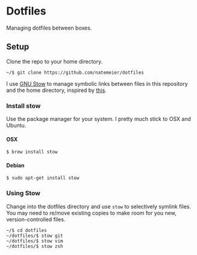 # Dotfiles

Managing dotfiles between boxes.

## Setup

Clone the repo to your home directory.

```
~/$ git clone https://github.com/natemeier/dotfiles
```

I use [GNU Stow](https://www.gnu.org/software/stow/) to manage symbolic links between files in this repository and the home directory, inspired by [this](http://brandon.invergo.net/news/2012-05-26-using-gnu-stow-to-manage-your-dotfiles.html). 

### Install stow

Use the package manager for your system. I pretty much stick to OSX and Ubuntu.

#### OSX
```
$ brew install stow
```

#### Debian
```
$ sudo apt-get install stow
```

### Using Stow

Change into the dotfiles directory and use `stow` to selectively symlink files.
You may need to re/move existing copies to make room for you new, version-controlled files.

```
~/$ cd dotfiles
~/dotfiles/$ stow git
~/dotfiles/$ stow vim
~/dotfiles/$ stow zsh
```